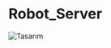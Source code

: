 # Robot_Server
![Tasarım](https://github.com/berkaylxl/Robot_Server_Webscoket/assets/59365403/ee849b52-7743-4603-b88d-9ff252684730)

